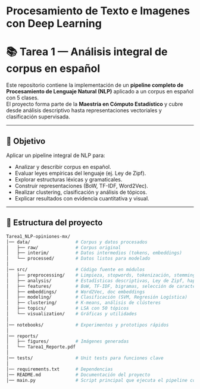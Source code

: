 # Procesamiento de Texto e Imagenes con Deep Learning

# 📚 Tarea 1 — Análisis integral de corpus en español

Este repositorio contiene la implementación de un **pipeline completo de Procesamiento de Lenguaje Natural (NLP)** aplicado a un corpus en español con 5 clases.  
El proyecto forma parte de la **Maestría en Cómputo Estadístico** y cubre desde análisis descriptivo hasta representaciones vectoriales y clasificación supervisada.

---

## 🎯 Objetivo
Aplicar un pipeline integral de NLP para:
- Analizar y describir corpus en español.
- Evaluar leyes empíricas del lenguaje (ej. Ley de Zipf).
- Explorar estructuras léxicas y gramaticales.
- Construir representaciones (BoW, TF-IDF, Word2Vec).
- Realizar clustering, clasificación y análisis de tópicos.
- Explicar resultados con evidencia cuantitativa y visual.

---

## 📂 Estructura del proyecto
```bash
Tarea1_NLP-opiniones-mx/
│── data/                 # Corpus y datos procesados
│   ├── raw/              # Corpus original
│   ├── interim/          # Datos intermedios (tokens, embeddings)
│   └── processed/        # Datos listos para modelado
│
│── src/                  # Código fuente en módulos
│   ├── preprocessing/    # Limpieza, stopwords, tokenización, stemming
│   ├── analysis/         # Estadísticas descriptivas, Ley de Zipf, hapax
│   ├── features/         # BoW, TF-IDF, bigramas, selección de características
│   ├── embeddings/       # Word2Vec, doc embeddings
│   ├── modeling/         # Clasificación (SVM, Regresión Logística)
│   ├── clustering/       # K-means, análisis de clústeres
│   ├── topics/           # LSA con 50 tópicos
│   └── visualization/    # Gráficas y utilidades
│
│── notebooks/            # Experimentos y prototipos rápidos
│
│── reports/
│   ├── figures/          # Imágenes generadas
│   └── Tarea1_Reporte.pdf
│
│── tests/                # Unit tests para funciones clave
│
│── requirements.txt      # Dependencias
│── README.md             # Documentación del proyecto
│── main.py               # Script principal que ejecuta el pipeline completo
